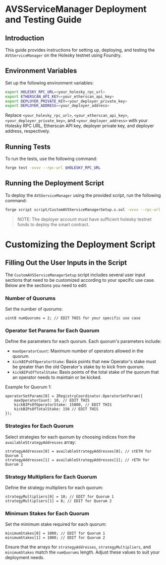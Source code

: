 # AVSServiceManager Deployment and Testing Guide

## Introduction

This guide provides instructions for setting up, deploying, and testing the `AVSServiceManager` on the Holesky testnet using Foundry.

## Environment Variables

Set up the following environment variables:

```sh
export HOLESKY_RPC_URL=<your_holesky_rpc_url>
export ETHERSCAN_API_KEY=<your_etherscan_api_key>
export DEPLOYER_PRIVATE_KEY=<your_deployer_private_key>
export DEPLOYER_ADDRESS=<your_deployer_address>
```

Replace `<your_holesky_rpc_url>`, `<your_etherscan_api_key>`, `<your_deployer_private_key>`, and `<your_deployer_address>` with your Holesky RPC URL, Etherscan API key, deployer private key, and deployer address, respectively.

## Running Tests

To run the tests, use the following command:

```sh
forge test -vvvv --rpc-url $HOLESKY_RPC_URL
```

## Running the Deployment Script

To deploy the `AVSServiceManager` using the provided script, run the following command:

```sh
forge script script/CustomAVSServiceManagerSetup.s.sol -vvvv --rpc-url $HOLESKY_RPC_URL --via-ir --legacy
```

> NOTE: The deployer account must have sufficient holesky testnet funds to deploy the smart contract.

# Customizing the Deployment Script

## Filling Out the User Inputs in the Script

The `CustomAVSServiceManagerSetup` script includes several user input sections that need to be customized according to your specific use case. Below are the sections you need to edit:

### Number of Quorums

Set the number of quorums:

```solidity
uint8 numQuorums = 2; // EDIT THIS for your specific use case
```

### Operator Set Params for Each Quorum

Define the parameters for each quorum. Each quorum's parameters include:

- `maxOperatorCount`: Maximum number of operators allowed in the quorum.
- `kickBIPsOfOperatorStake`: Basis points that new Operator's stake must be greater than the old Operator's stake by to kick from quorum.
- `kickBIPsOfTotalStake`: Basis points of the total stake of the quorum that an operator needs to maintain or be kicked.

Example for Quorum 1:

```solidity
operatorSetParams[0] = IRegistryCoordinator.OperatorSetParam({
    maxOperatorCount: 10, // EDIT THIS
    kickBIPsOfOperatorStake: 15000, // EDIT THIS
    kickBIPsOfTotalStake: 150 // EDIT THIS
});
```

### Strategies for Each Quorum

Select strategies for each quorum by choosing indices from the `availableStrategyAddresses` array:

```solidity
strategyAddresses[0] = availableStrategyAddresses[0]; // stETH for Quorum 1
strategyAddresses[1] = availableStrategyAddresses[1]; // rETH for Quorum 2
```

### Strategy Multipliers for Each Quorum

Define the strategy multipliers for each quorum:

```solidity
strategyMultipliers[0] = 10; // EDIT for Quorum 1
strategyMultipliers[1] = 8; // EDIT for Quorum 2
```

### Minimum Stakes for Each Quorum

Set the minimum stake required for each quorum:

```solidity
minimumStakes[0] = 1000; // EDIT for Quorum 1
minimumStakes[1] = 1000; // EDIT for Quorum 2
```

Ensure that the arrays for `strategyAddresses`, `strategyMultipliers`, and `minimumStakes` match the `numQuorums` length. Adjust these values to suit your deployment needs.
